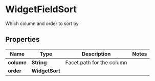 

# WidgetFieldSort

Which column and order to sort by

## Properties

Name | Type | Description | Notes
------------ | ------------- | ------------- | -------------
**column** | **String** | Facet path for the column | 
**order** | **WidgetSort** |  | 



